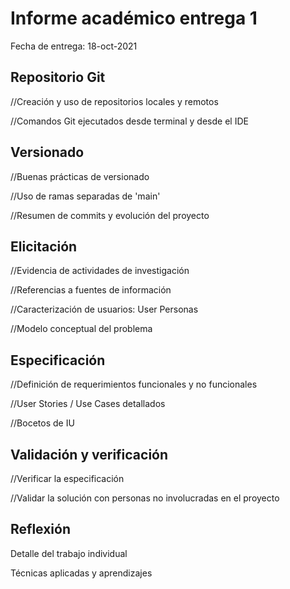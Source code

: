 # Informe académico entrega 1
Fecha de entrega: 18-oct-2021

## Repositorio Git

//Creación y uso de repositorios locales y remotos

//Comandos Git ejecutados desde terminal y desde el IDE

## Versionado

//Buenas prácticas de versionado

//Uso de ramas separadas de 'main'

//Resumen de commits y evolución del proyecto

## Elicitación

//Evidencia de actividades de investigación

//Referencias a fuentes de información

//Caracterización de usuarios: User Personas

//Modelo conceptual del problema

## Especificación

//Definición de requerimientos funcionales y no funcionales

//User Stories / Use Cases detallados

//Bocetos de IU

## Validación y verificación

//Verificar la especificación

//Validar la solución con personas no involucradas en el proyecto

## Reflexión

Detalle del trabajo individual

Técnicas aplicadas y aprendizajes



